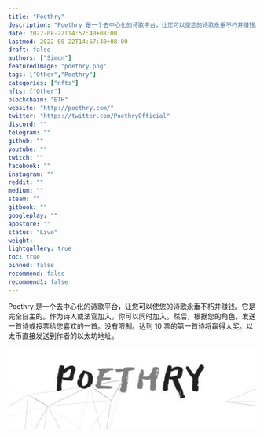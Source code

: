 ```yaml
---
title: "Poethry"
description: "Poethry 是一个去中心化的诗歌平台，让您可以使您的诗歌永垂不朽并赚钱。它是完全自主的。作为诗人或法官加入。"
date: 2022-08-22T14:57:40+08:00
lastmod: 2022-08-22T14:57:40+08:00
draft: false
authors: ["Simon"]
featuredImage: "poethry.png"
tags: ["Other","Poethry"]
categories: ["nfts"]
nfts: ["Other"]
blockchain: "ETH"
website: "http://poethry.com/"
twitter: "https://twitter.com/PoethryOfficial"
discord: ""
telegram: ""
github: ""
youtube: ""
twitch: ""
facebook: ""
instagram: ""
reddit: ""
medium: ""
steam: ""
gitbook: ""
googleplay: ""
appstore: ""
status: "Live"
weight: 
lightgallery: true
toc: true
pinned: false
recommend: false
recommend1: false
---
```

Poethry 是一个去中心化的诗歌平台，让您可以使您的诗歌永垂不朽并赚钱。它是完全自主的。作为诗人或法官加入。你可以同时加入。然后，根据您的角色，发送一首诗或投票给您喜欢的一首。没有限制。达到 10 票的第一首诗将赢得大奖。以太币直接发送到作者的以太坊地址。

![配图](1083695110x360.jpg)